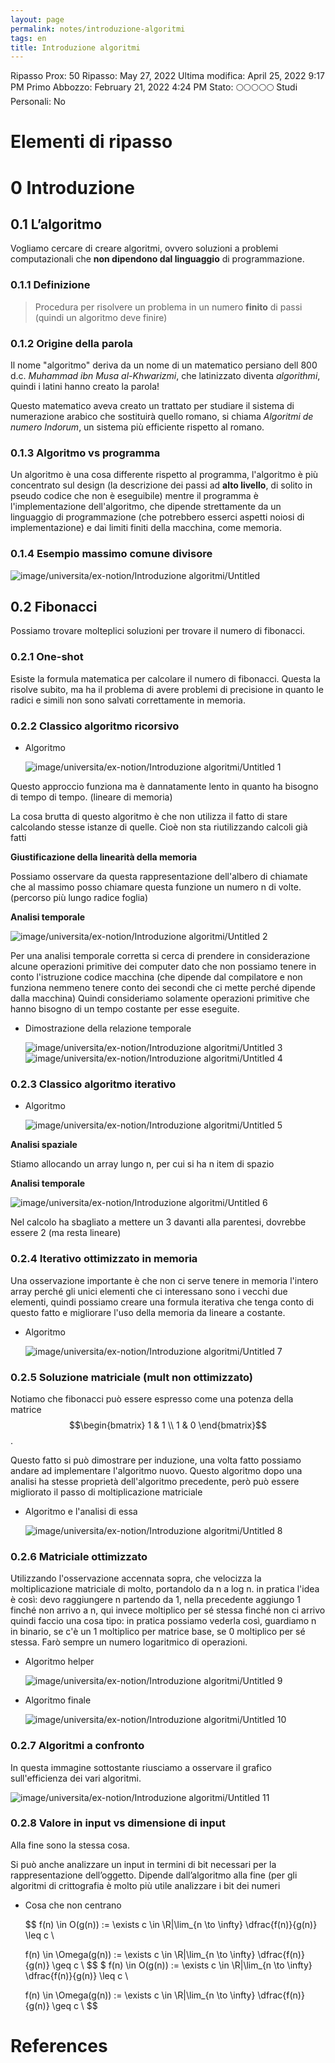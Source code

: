 ```yaml
---
layout: page
permalink: notes/introduzione-algoritmi
tags: en
title: Introduzione algoritmi
---
```


Ripasso Prox: 50
Ripasso: May 27, 2022
Ultima modifica: April 25, 2022 9:17 PM
Primo Abbozzo: February 21, 2022 4:24 PM
Stato: 🌕🌕🌕🌕🌕
Studi Personali: No

# Elementi di ripasso

# 0 Introduzione

## 0.1 L’algoritmo

Vogliamo cercare di creare algoritmi, ovvero soluzioni a problemi computazionali che **non dipendono dal linguaggio** di programmazione.

### 0.1.1 Definizione

> Procedura per risolvere un problema in un numero **finito** di passi (quindi un algoritmo deve finire)
>

### 0.1.2 Origine della parola

Il nome "algoritmo" deriva da un nome di un matematico persiano dell 800 d.c. *Muhammad ibn Musa al-Khwarizmi*, che latinizzato diventa *algorithmi*, quindi i latini hanno creato la parola!

Questo matematico aveva creato un trattato per studiare il sistema di numerazione arabico che sostituirà quello romano, si chiama *Algoritmi de numero Indorum*, un sistema più efficiente rispetto al romano.

### 0.1.3 Algoritmo vs programma

Un algoritmo è una cosa differente rispetto al programma, l'algoritmo è più concentrato sul design (la descrizione dei passi ad **alto livello**, di solito in pseudo codice che non è eseguibile) mentre il programma è l'implementazione dell'algoritmo, che dipende strettamente da un linguaggio di programmazione (che potrebbero esserci aspetti noiosi di implementazione) e dai limiti finiti della macchina, come memoria.

### 0.1.4 Esempio massimo comune divisore

<img src="/images/notes/image/universita/ex-notion/Introduzione algoritmi/Untitled.png" alt="image/universita/ex-notion/Introduzione algoritmi/Untitled">

## 0.2 Fibonacci

Possiamo trovare molteplici soluzioni per trovare il numero di fibonacci.

### 0.2.1 One-shot

Esiste la formula matematica per calcolare il numero di fibonacci. Questa la risolve subito, ma ha il problema di avere problemi di precisione in quanto le radici e simili non sono salvati correttamente in memoria.

### 0.2.2 Classico algoritmo ricorsivo

- Algoritmo

    <img src="/images/notes/image/universita/ex-notion/Introduzione algoritmi/Untitled 1.png" alt="image/universita/ex-notion/Introduzione algoritmi/Untitled 1">


Questo approccio funziona ma è dannatamente lento in quanto ha bisogno di tempo di tempo. (lineare di memoria)

La cosa brutta di questo algoritmo è che non utilizza il fatto di stare calcolando stesse istanze di quelle. Cioè non sta riutilizzando calcoli già fatti

**Giustificazione della linearità della memoria**

Possiamo osservare da questa rappresentazione dell'albero di chiamate che al massimo posso chiamare questa funzione un numero n di volte. (percorso più lungo radice foglia)

**Analisi temporale**

<img src="/images/notes/image/universita/ex-notion/Introduzione algoritmi/Untitled 2.png" alt="image/universita/ex-notion/Introduzione algoritmi/Untitled 2">

Per una analisi temporale corretta si cerca di prendere in considerazione alcune operazioni primitive dei computer dato che non possiamo tenere in conto l'istruzione codice macchina (che dipende dal compilatore e non funziona nemmeno tenere conto dei secondi che ci mette perché dipende dalla macchina) Quindi consideriamo solamente operazioni primitive che hanno bisogno di un tempo costante  per esse eseguite.

- Dimostrazione della relazione temporale

    <img src="/images/notes/image/universita/ex-notion/Introduzione algoritmi/Untitled 3.png" alt="image/universita/ex-notion/Introduzione algoritmi/Untitled 3">

    <img src="/images/notes/image/universita/ex-notion/Introduzione algoritmi/Untitled 4.png" alt="image/universita/ex-notion/Introduzione algoritmi/Untitled 4">


### 0.2.3 Classico algoritmo iterativo

- Algoritmo

    <img src="/images/notes/image/universita/ex-notion/Introduzione algoritmi/Untitled 5.png" alt="image/universita/ex-notion/Introduzione algoritmi/Untitled 5">


**Analisi spaziale**

Stiamo allocando un array lungo n, per cui si ha n item di spazio

**Analisi temporale**

<img src="/images/notes/image/universita/ex-notion/Introduzione algoritmi/Untitled 6.png" alt="image/universita/ex-notion/Introduzione algoritmi/Untitled 6">

Nel calcolo ha sbagliato a mettere un 3 davanti alla parentesi, dovrebbe essere 2 (ma resta lineare)

### 0.2.4 Iterativo ottimizzato in memoria

Una osservazione importante è che non ci serve tenere in memoria l'intero array perché gli unici elementi che ci interessano sono i vecchi due elementi, quindi possiamo creare una formula iterativa che tenga conto di questo fatto e migliorare l'uso della memoria da lineare a costante.

- Algoritmo

    <img src="/images/notes/image/universita/ex-notion/Introduzione algoritmi/Untitled 7.png" alt="image/universita/ex-notion/Introduzione algoritmi/Untitled 7">


### 0.2.5 Soluzione matriciale (mult non ottimizzato)

Notiamo che fibonacci può essere espresso come una potenza della matrice $$\begin{bmatrix}
1 & 1 \\
1 & 0
\end{bmatrix}$$.

Questo fatto si può dimostrare per induzione, una volta fatto possiamo andare ad implementare l'algoritmo nuovo. Questo algoritmo dopo una analisi ha stesse proprietà dell'algoritmo precedente, però può essere migliorato il passo di moltiplicazione matriciale

- Algoritmo e l'analisi di essa

    <img src="/images/notes/image/universita/ex-notion/Introduzione algoritmi/Untitled 8.png" alt="image/universita/ex-notion/Introduzione algoritmi/Untitled 8">


### 0.2.6 Matriciale ottimizzato

Utilizzando l'osservazione accennata sopra, che velocizza la moltiplicazione matriciale di molto, portandolo da n a log n.
in pratica l'idea è così: devo raggiungere n partendo da 1, nella precedente aggiungo 1 finché non arrivo a n, qui invece moltiplico per sé stessa finché non ci arrivo quindi faccio una cosa tipo: in pratica possiamo vederla così, guardiamo n in binario, se c'è un 1 moltiplico per matrice base, se 0 moltiplico per sé stessa. Farò sempre un numero logaritmico di operazioni.

- Algoritmo helper

    <img src="/images/notes/image/universita/ex-notion/Introduzione algoritmi/Untitled 9.png" alt="image/universita/ex-notion/Introduzione algoritmi/Untitled 9">

- Algoritmo finale

    <img src="/images/notes/image/universita/ex-notion/Introduzione algoritmi/Untitled 10.png" alt="image/universita/ex-notion/Introduzione algoritmi/Untitled 10">


### 0.2.7 Algoritmi a confronto

In questa immagine sottostante riusciamo a osservare il grafico sull'efficienza dei vari algoritmi.

<img src="/images/notes/image/universita/ex-notion/Introduzione algoritmi/Untitled 11.png" alt="image/universita/ex-notion/Introduzione algoritmi/Untitled 11">

### 0.2.8 Valore in input vs dimensione di input

Alla fine sono la stessa cosa.

Si può anche analizzare un input in termini di bit necessari per la rappresentazione dell’oggetto. Dipende dall’algoritmo alla fine (per gli algoritmi di crittografia è molto più utile analizzare i bit dei numeri

- Cosa che non centrano

    $$
    f(n) \in O(g(n)) := \exists c \in \R|\lim_{n \to \infty} \dfrac{f(n)}{g(n)} \leq c \\

    f(n) \in \Omega(g(n)) := \exists c \in \R|\lim_{n \to \infty} \dfrac{f(n)}{g(n)} \geq c \\
    $$
$
    f(n) \in O(g(n)) := \exists c \in \R|\lim_{n \to \infty} \dfrac{f(n)}{g(n)} \leq c \\

    f(n) \in \Omega(g(n)) := \exists c \in \R|\lim_{n \to \infty} \dfrac{f(n)}{g(n)} \geq c \\
    $$

# References